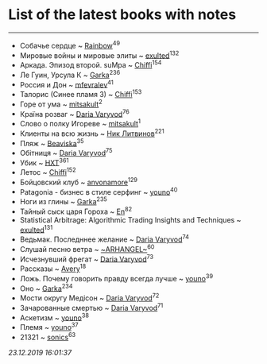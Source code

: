 # List of the latest books with notes
---

* Собачье сердце ~ [Rainbow](users/109/109787328219839805802-google)<sup>49</sup>
* Мировые войны и мировые элиты ~ [exulted](users/100/100599204551896265722-google)<sup>132</sup>
* Аркада. Эпизод второй. suMpa ~ [Chiffi](users/105/105831994080785626680-google)<sup>154</sup>
* Ле Гуин, Урсула К ~ [Garka](users/115/115753719718250012620-google)<sup>236</sup>
* Россия и Дон ~ [mfevralev](users/140/140966150-vkontakte)<sup>41</sup>
* Талорис (Синее пламя 3) ~ [Chiffi](users/105/105831994080785626680-google)<sup>153</sup>
* Горе от ума ~ [mitsakult](users/288/288034278-vkontakte)<sup>2</sup>
* Країна розваг ~ [Daria Varyvod](users/829/829893410524253-facebook)<sup>76</sup>
* Слово о полку Игореве ~ [mitsakult](users/288/288034278-vkontakte)<sup>1</sup>
* Клиенты на всю жизнь ~ [Ник Литвинов](users/241/241974816-vkontakte)<sup>221</sup>
* Пляж ~ [Beaviska](users/102/10202544960024508-facebook)<sup>35</sup>
* Обітниця ~ [Daria Varyvod](users/829/829893410524253-facebook)<sup>75</sup>
* Убик ~ [HXT](users/100/100002563462782-facebook)<sup>361</sup>
* Летос ~ [Chiffi](users/105/105831994080785626680-google)<sup>152</sup>
* Бойцовский клуб ~ [anvonamore](users/595/5957175-vkontakte)<sup>129</sup>
* Patagonia - бизнес в стиле серфинг ~ [youno](users/302/302928912-vkontakte)<sup>40</sup>
* Ноги из глины ~ [Garka](users/115/115753719718250012620-google)<sup>235</sup>
* Тайный сыск царя Гороха ~ [En](users/333/333646551-vkontakte)<sup>82</sup>
* Statistical Arbitrage: Algorithmic Trading Insights and Techniques ~ [exulted](users/100/100599204551896265722-google)<sup>131</sup>
* Ведьмак. Последннее желание ~ [Daria Varyvod](users/829/829893410524253-facebook)<sup>74</sup>
* Слушай песню ветра ~ [~ARHANGEL~](users/642/64251996-vkontakte)<sup>60</sup>
* Исчезнувший фрегат ~ [Daria Varyvod](users/829/829893410524253-facebook)<sup>73</sup>
* Рассказы ~ [Avery](users/567/56734832-yandex)<sup>18</sup>
* Ложь. Почему говорить правду всегда лучше ~ [youno](users/302/302928912-vkontakte)<sup>39</sup>
* Оно ~ [Garka](users/115/115753719718250012620-google)<sup>234</sup>
* Мости округу Медісон ~ [Daria Varyvod](users/829/829893410524253-facebook)<sup>72</sup>
* Зачарованные смертью ~ [Daria Varyvod](users/829/829893410524253-facebook)<sup>71</sup>
* Аскетизм ~ [youno](users/302/302928912-vkontakte)<sup>38</sup>
* Племя ~ [youno](users/302/302928912-vkontakte)<sup>37</sup>
* 21321 ~ [sonics](users/588/5880221-vkontakte)<sup>63</sup>


_23.12.2019 16:01:37_
